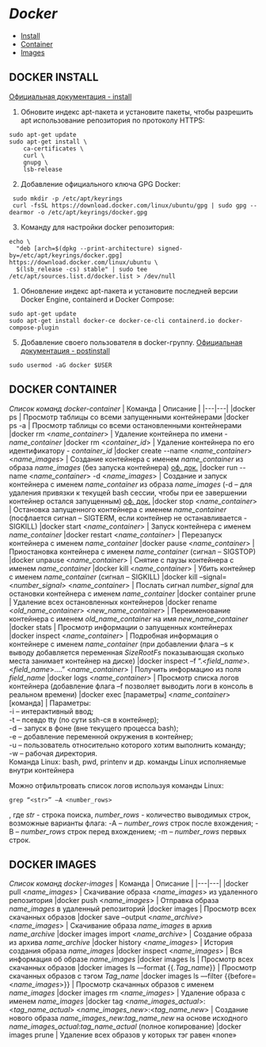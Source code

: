 # ***Docker***

* [Install](#docker-install)
* [Container](#docker-container)
* [Images](#docker-images)



## **DOCKER INSTALL**
[Официальная документация - install](https://docs.docker.com/engine/install/ubuntu/)
1. Обновите индекс apt-пакета и установите пакеты, чтобы разрешить apt использование репозитория по протоколу HTTPS:
```
sudo apt-get update
sudo apt-get install \
    ca-certificates \
    curl \
    gnupg \
    lsb-release
```
2. Добавление официального ключа GPG Docker:
```
 sudo mkdir -p /etc/apt/keyrings
 curl -fsSL https://download.docker.com/linux/ubuntu/gpg | sudo gpg --dearmor -o /etc/apt/keyrings/docker.gpg
```
3. Команду для настройки docker репозитория:
```
echo \
  "deb [arch=$(dpkg --print-architecture) signed-by=/etc/apt/keyrings/docker.gpg] https://download.docker.com/linux/ubuntu \
  $(lsb_release -cs) stable" | sudo tee /etc/apt/sources.list.d/docker.list > /dev/null
```
1. Обновление индекс apt-пакета и установите последней версии Docker Engine, containerd и Docker Compose:
```
sudo apt-get update
sudo apt-get install docker-ce docker-ce-cli containerd.io docker-compose-plugin
```
5. Добавление своего пользователя в docker-группу.
[Официальная документация - postinstall](https://docs.docker.com/engine/install/linux-postinstall/)
```
sudo usermod -aG docker $USER
```


## **DOCKER CONTAINER**
*Список команд docker-container*
| Команда | Описание |
|---|---|
|docker ps	| Просмотр таблицы со всеми запущенными контейнерами
|docker ps -a | Просмотр таблицы со всеми остановленными контейнерами
|docker rm <*name_container*> | Удаление контейнера по имени - *name_container*
|docker rm <*container_id*> | Удаление контейнера по его идентификатору - *container_id*
|docker create --name <*name_container*> <*name_images*> | Создание контейнера с именем *name_container* из образа *name_images* (без запуска контейнера) [оф. док.](https://docs.docker.com/engine/reference/commandline/create/)
|docker run --name <*name_container*> -d <*name_images*>	| Создание и запуск контейнера с именем *name_container* из образа *name_images* (-d – для удаления привязки к текущей bash сессии, чтобы при ее завершении контейнер остался запущенным) [оф. док.](https://docs.docker.com/engine/reference/run/)
|docker stop <*name_container*>	| Остановка запущенного контейнера с именем *name_container* (посфлается сигнал – SIGTERM, если контейнер не останавливается - SIGKILL)
|docker start <*name_container*> | Запуск контейнера с именем *name_container*
|docker restart <*name_container*> | Перезапуск контейнера с именем *name_container*
|docker pause <*name_container*> | Приостановка контейнера с именем *name_container* (сигнал – SIGSTOP)
|docker unpause <*name_container*> | Снятие с паузы контейнера с именем *name_container* 
|docker kill <*name_container*> | Убить контейнер с именем *name_container* (сигнал – SIGKILL)
|docker kill –signal=<*number_signal*> <*name_container*> | Послать сигнал *number_signal* для остановки контейнера с именем *name_container*
|docker container prune	| Удаление всех остановленных контейнеров
|docker rename <*old_name_container*> <*new_name_container*> | Переименование контейнера с именем *old_name_container* на имя *new_name_container*
|docker stats | Просмотр информации о запущенных контейнерах
|docker inspect <*name_container*> | Подробная информация о контейнере с именем *name_container* (при добавлении флага –s к выводу добавляется переменная *SizeRootFs* показывающая сколько места занимает контейнер на диске)
|docker inspect –f “.<*field_name*>.<*field_name*>.…” <*name_container*> | Получить информацию из поля *field_name*
|docker logs <*name_container*> | Просмотр списка логов контейнера (добавление флага –f позволяет выводить логи в консоль в реальном времени)
|docker exec [параметры] <*name_container*> [команда] | Параметры: <br>-i – интерактивный ввод;<br>-t – псевдо tty (по сути ssh-ся в контейнер);<br>-d – запуск в фоне (вне текущего процесса bash);<br>-e – добавление переменной окружения в контейнер;<br>-u – пользователь относительно которого хотим выполнить команду;<br>-w – рабочая директория.<br>Команда Linux: bash, pwd, printenv и др. команды Linux исполняемые внутри контейнера

Можно отфильтровать список логов используя команды Linux:
```
grep “<str>” –A <number_rows>
```
, где *str* - строка поиска, *number_rows* - количество выводимых строк, возможные варианты флага:
    -A – *number_rows* строк после вхождения; 
    -B – *number_rows* строк перед вхождением; 
    -m – *number_rows* первых строк.


## **DOCKER IMAGES**
*Список команд docker-images*
| Команда | Описание |
|---|---|
|docker pull <*name_images*> | Скачивание образа <*name_images*> из удаленного репозитория
|docker push <*name_images*> | Отправка образа *name_images* в удаленный репозиторий
|docker images | Просмотр всех скачанных образов
|docker save –output <*name_archive*> <*name_images*> | Скачивание образа *name_images* в архив *name_archive*
|docker images import <*name_archive*> | Создание образа из архива *name_archive*
|docker history <*name_images*> | История создания образа *name_images*
|docker inspect <*name_images*> | Вся информация об образе *name_images*
|docker images ls | Просмотр всех скачанных образов
|docker images ls ––format {{.*Tag_name*}} | Просмотр скачанных образов с тэгом *Tag_name*
|docker images ls ––filter {{before=<*name_images*>}} | Просмотр скачанных образов с именем *name_images*
|docker images rm <*name_images*> | Удаление образа с именем *name_images*
|docker tag <*name_images_actual*>:<*tag_name_actual*> <*name_images_new*>:<*tag_name_new*>	| Создание нового образа *name_images_new*:*tag_name_new* на основе исходного *name_images_actual*:*tag_name_actual* (полное копирование)
|docker images prune | Удаление всех образов у которых тэг равен «none»




